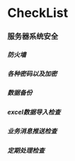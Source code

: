 # CheckList

### 服务器系统安全

##### 防火墙

##### 各种密码以及加密

##### 数据备份

##### excel数据导入检查

##### 业务消息推送检查

##### 定期处理检查

